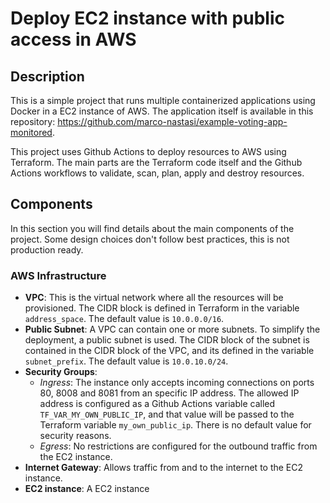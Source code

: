 # Deploy EC2 instance with public access in AWS

## Description

This is a simple project that runs multiple containerized applications using Docker in a EC2 instance of AWS. The application itself is available in this repository: https://github.com/marco-nastasi/example-voting-app-monitored.

This project uses Github Actions to deploy resources to AWS using Terraform. The main parts are the Terraform code itself and the Github Actions workflows to validate, scan, plan, apply and destroy resources.

## Components

In this section you will find details about the main components of the project. Some design choices don't follow best practices, this is not production ready.

### AWS Infrastructure

- **VPC**: This is the virtual network where all the resources will be provisioned. The CIDR block is defined in Terraform in the variable `address_space`. The default value is `10.0.0.0/16`.
- **Public Subnet**: A VPC can contain one or more subnets. To simplify the deployment, a public subnet is used. The CIDR block of the subnet is contained in the CIDR block of the VPC, and its defined in the variable `subnet_prefix`. The default value is `10.0.10.0/24`.
- **Security Groups**:
  - *Ingress*: The instance only accepts incoming connections on ports 80, 8008 and 8081 from an specific IP address. The allowed IP address is configured as a Github Actions variable called `TF_VAR_MY_OWN_PUBLIC_IP`, and that value will be passed to the Terraform variable `my_own_public_ip`. There is no default value for security reasons.
  - *Egress*: No restrictions are configured for the outbound traffic from the EC2 instance.
- **Internet Gateway**: Allows traffic from and to the internet to the EC2 instance.
- **EC2 instance**: A EC2 instance